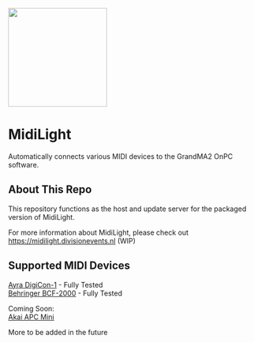<image src="https://i.imgur.com/tXwTaqJ.png" height="200px"></image>
# MidiLight
Automatically connects various MIDI devices to the GrandMA2 OnPC software.

## About This Repo
This repository functions as the host and update server for the packaged version of MidiLight.

For more information about MidiLight, please check out https://midilight.divisionevents.nl (WIP)

## Supported MIDI Devices
[Ayra DigiCon-1](https://www.bax-shop.co.uk/playback-midi-wings/ayra-digicon-1-usb-midi-lighting-control-console) - Fully Tested<br />
[Behringer BCF-2000](https://www.behringer.com/product.html?modelCode=P0246) - Fully Tested

Coming Soon:<br />
[Akai APC Mini](https://www.akaipro.com/apc-mini)

More to be added in the future

